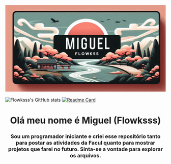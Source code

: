 <!--Banner do Flokinho-->
![Banner do perfil...](./bannernovo.png)

![Flowksss's GitHub stats](https://github-readme-stats.vercel.app/api?username=flowksss&show_icons=true&theme=radical)
[![Readme Card](https://github-readme-stats.vercel.app/api/pin/?username=flowksss&repo=github-readme-stats)](https://github.com/flowksss/github-readme-stats)

<h1 align="center">Olá meu nome é Miguel (Flowksss)</h1>
<h3 align="center">Sou um programador iniciante e criei esse repositório tanto para postar as atividades da Facul quanto para mostrar projetos que farei no futuro. Sinta-se a vontade para explorar os arquivos.</h3>
